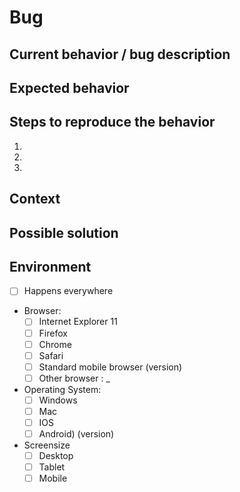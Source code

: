# Bug

## Current behavior / bug description
<!-- What is happening -->


## Expected behavior
<!-- What should happen? -->


## Steps to reproduce the behavior

1.
2.
3.


## Context
<!-- Some more information -->


## Possible solution


## Environment
<!-- Remove things that are not applicable / does work -->

- [ ] Happens everywhere
- Browser:
  - [ ] Internet Explorer 11
  - [ ] Firefox
  - [ ] Chrome
  - [ ] Safari
  - [ ] Standard mobile browser (version)
  - [ ] Other browser : _
- Operating System:
  - [ ] Windows
  - [ ] Mac
  - [ ] IOS
  - [ ] Android) (version)
- Screensize
  - [ ] Desktop
  - [ ] Tablet
  - [ ] Mobile
